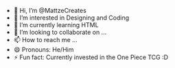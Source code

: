 - 👋 Hi, I’m @MattzeCreates
- 👀 I’m interested in Designing and Coding 
- 🌱 I’m currently learning HTML
- 💞️ I’m looking to collaborate on ...
- 📫 How to reach me ...
- 😄 Pronouns: He/Him
- ⚡ Fun fact: Currently invested in the One Piece TCG :D 

<!---
MattzeCreates/MattzeCreates is a ✨ special ✨ repository because its `README.md` (this file) appears on your GitHub profile.
You can click the Preview link to take a look at your changes.
--->
